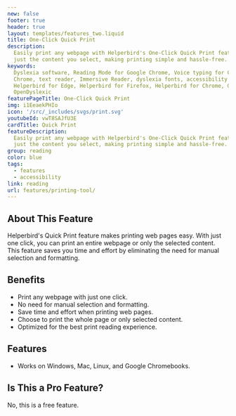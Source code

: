 ```yaml
---
new: false
footer: true
header: true
layout: templates/features_two.liquid
title: One-Click Quick Print
description:
  Easily print any webpage with Helperbird's One-Click Quick Print feature. Print the whole page or
  just the content you select, making printing simple and hassle-free.
keywords:
  Dyslexia software, Reading Mode for Google Chrome, Voice typing for Chrome, Text to speech for
  Chrome, text reader, Immersive Reader, dyslexia fonts, accessibility software, dyslexia software,
  Helperbird for Edge, Helperbird for Firefox, Helperbird for Chrome, Opendyslexic for Chrome,
  OpenDyslexic
featurePageTitle: One-Click Quick Print
img: i1EeaekPHIo
icon: '/src/_includes/svgs/print.svg'
youtubeId: vwT8SAJfU3E
cardTitle: Quick Print
featureDescription:
  Easily print any webpage with Helperbird's One-Click Quick Print feature. Print the whole page or
  just the content you select, making printing simple and hassle-free.
group: reading
color: blue
tags:
  - features
  - accessibility
link: reading
url: features/printing-tool/
---
```


## About This Feature

Helperbird's Quick Print feature makes printing web pages easy. With just one click, you can print
an entire webpage or only the selected content. This feature saves you time and effort by
eliminating the need for manual selection and formatting.

## Benefits

- Print any webpage with just one click.
- No need for manual selection and formatting.
- Save time and effort when printing web pages.
- Choose to print the whole page or only selected content.
- Optimized for the best print reading experience.

## Features

- Works on Windows, Mac, Linux, and Google Chromebooks.

## Is This a Pro Feature?

No, this is a free feature.
